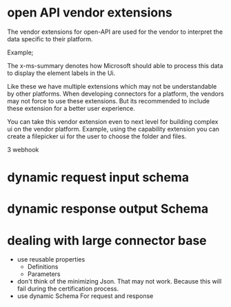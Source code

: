 
# open API vendor extensions

The vendor extensions for open-API are used for the vendor to interpret the data specific to their platform.

Example;

The x-ms-summary denotes how Microsoft should able to process this data to display the element labels in the Ui. 

Like these we have multiple extensions which may not be understandable by other platforms. When developing connectors for a platform, the vendors may not force to use these extensions. But its recommended to include these extension for a better user experience.

You can take this vendor extension even to next level for building complex ui on the vendor platform. Example, using the capability extension you can create a filepicker ui for the user to choose the folder and files.

3 webhook




# dynamic request input schema




# dynamic response output Schema




# dealing with large connector base

- use reusable properties
  - Definitions
  - Parameters
- don't think of the minimizing Json. That may not work. Because this will fail during the certification process.
- use dynamic Schema For request and response






